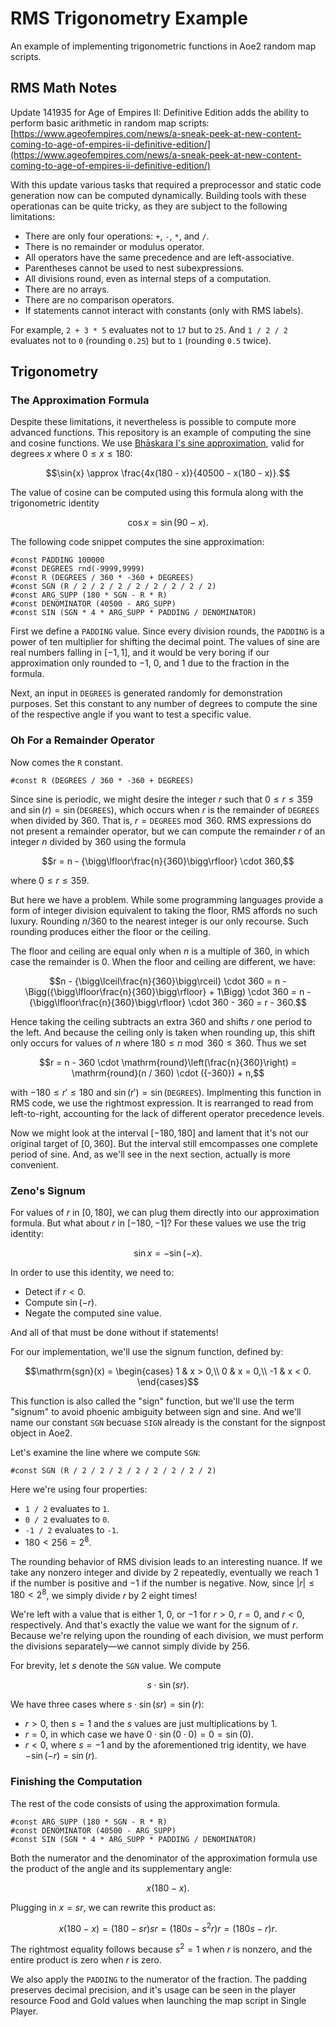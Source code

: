 # RMS Trigonometry Example
An example of implementing trigonometric functions in Aoe2 random map scripts.

## RMS Math Notes

Update 141935 for Age of Empires II: Definitive Edition adds the ability to perform basic arithmetic in random map scripts: [https://www.ageofempires.com/news/a-sneak-peek-at-new-content-coming-to-age-of-empires-ii-definitive-edition/](https://www.ageofempires.com/news/a-sneak-peek-at-new-content-coming-to-age-of-empires-ii-definitive-edition/)

With this update various tasks that required a preprocessor and static code generation now can be computed dynamically.
Building tools with these operationas can be quite tricky, as they are subject to the following limitations:

- There are only four operations: `+`, `-`, `*`, and `/`.
- There is no remainder or modulus operator.
- All operators have the same precedence and are left-associative.
- Parentheses cannot be used to nest subexpressions.
- All divisions round, even as internal steps of a computation.
- There are no arrays.
- There are no comparison operators.
- If statements cannot interact with constants (only with RMS labels).

For example, `2 + 3 * 5` evaluates not to `17` but to `25`.
And `1 / 2 / 2` evaluates not to `0` (rounding `0.25`) but to `1` (rounding `0.5` twice).

## Trigonometry

### The Approximation Formula

Despite these limitations, it nevertheless is possible to compute more advanced functions.
This repository is an example of computing the sine and cosine functions.
We use [Bhāskara I's sine approximation](https://en.wikipedia.org/wiki/Bh%C4%81skara_I%27s_sine_approximation_formula), valid for degrees $x$ where $0 \le x \le 180$:

$$\sin{x} \approx \frac{4x(180 - x)}{40500 - x(180 - x)}.$$

The value of cosine can be computed using this formula along with the trigonometric identity

$$\cos{x} = \sin{(90 - x)}.$$

The following code snippet computes the sine approximation:

```text
#const PADDING 100000
#const DEGREES rnd(-9999,9999)
#const R (DEGREES / 360 * -360 + DEGREES)
#const SGN (R / 2 / 2 / 2 / 2 / 2 / 2 / 2 / 2)
#const ARG_SUPP (180 * SGN - R * R)
#const DENOMINATOR (40500 - ARG_SUPP)
#const SIN (SGN * 4 * ARG_SUPP * PADDING / DENOMINATOR)
```

First we define a `PADDING` value.
Since every division rounds, the `PADDING` is a power of ten multiplier for shifting the decimal point.
The values of sine are real numbers falling in $[{-1}, 1]$, and it would be very boring if our approximation only rounded to ${-1}$, $0$, and $1$ due to the fraction in the formula.

Next, an input in `DEGREES` is generated randomly for demonstration purposes.
Set this constant to any number of degrees to compute the sine of the respective angle if you want to test a specific value.

### Oh For a Remainder Operator

Now comes the `R` constant.

```text
#const R (DEGREES / 360 * -360 + DEGREES)
```

Since sine is periodic, we might desire the integer $r$ such that $0 \le r \le 359$ and ${\sin(r) = \sin(\mathtt{DEGREES})}$, which occurs when $r$ is the remainder of `DEGREES` when divided by $360$.
That is, ${r = \mathtt{DEGREES} \bmod 360}$.
RMS expressions do not present a remainder operator, but we can compute the remainder $r$ of an integer $n$ divided by $360$ using the formula

$$r = n - {\bigg\lfloor\frac{n}{360}\bigg\rfloor} \cdot 360,$$

where $0 \le r \le 359$.

But here we have a problem.
While some programming languages provide a form of integer division equivalent to taking the floor, RMS affords no such luxury.
Rounding ${n / 360}$ to the nearest integer is our only recourse.
Such rounding produces either the floor or the ceiling.

The floor and ceiling are equal only when $n$ is a multiple of $360$, in which case the remainder is $0$.
When the floor and ceiling are different, we have:

$$n - {\bigg\lceil\frac{n}{360}\bigg\rceil} \cdot 360 = n - \Bigg({\bigg\lfloor\frac{n}{360}\bigg\rfloor} + 1\Bigg) \cdot 360 = n - {\bigg\lfloor\frac{n}{360}\bigg\rfloor} \cdot 360 - 360 = r - 360.$$

Hence taking the ceiling subtracts an extra $360$ and shifts $r$ one period to the left.
And because the ceiling only is taken when rounding up, this shift only occurs for values of $n$ where $180 \le n \bmod 360 \le 360$.
Thus we set

$$r = n - 360 \cdot \mathrm{round}\left(\frac{n}{360}\right) = \mathrm{round}(n / 360) \cdot ({-360}) + n,$$

with ${{-180} \le r' \le 180}$ and ${\sin(r')  = \sin(\mathtt{DEGREES})}$.
Implmenting this function in RMS code, we use the rightmost expression.
It is rearranged to read from left-to-right, accounting for the lack of different operator precedence levels.

Now we might look at the interval $[{-180}, 180]$ and lament that it's not our original target of $[0, 360]$.
But the interval still emcompasses one complete period of sine.
And, as we'll see in the next section, actually is more convenient.

### Zeno's Signum

For values of $r$ in $[0, 180]$, we can plug them directly into our approximation formula.
But what about $r$ in $[{-180}, {-1}]$?
For these values we use the trig identity:

$$\sin{} x = -\sin{({-x})}.$$

In order to use this identity, we need to:

- Detect if ${r < 0}$.
- Compute $\sin{(-r)}$.
- Negate the computed sine value.

And all of that must be done without if statements!

For our implementation, we'll use the signum function, defined by:

$$\mathrm{sgn}(x) = \begin{cases}
    1 & x > 0,\\
    0 & x = 0,\\
    -1 & x < 0.
\end{cases}$$

This function is also called the "sign" function, but we'll use the term "signum" to avoid phoenic ambiguity between sign and sine.
And we'll name our constant `SGN` becuase `SIGN` already is the constant for the signpost object in Aoe2.

Let's examine the line where we compute `SGN`:

```text
#const SGN (R / 2 / 2 / 2 / 2 / 2 / 2 / 2 / 2)
```

Here we're using four properties:
- `1 / 2` evaluates to `1`.
- `0 / 2` evaluates to `0`.
- `-1 / 2` evaluates to `-1`.
- ${180 < 256 = 2^8}$.

The rounding behavior of RMS division leads to an interesting nuance.
If we take any nonzero integer and divide by $2$ repeatedly, eventually we reach $1$ if the number is positive and ${-1}$ if the number is negative.
Now, since ${{|r|} \le 180 < 2^8}$, we simply divide $r$ by $2$ eight times!

We're left with a value that is either $1$, $0$, or ${-1}$ for ${r > 0}$, ${r = 0}$, and ${r < 0}$, respectively.
And that's exactly the value we want for the signum of $r$.
Because we're relying upon the rounding of each division, we must perform the divisions separately—we cannot simply divide by $256$.

For brevity, let $s$ denote the `SGN` value.
We compute

$$s \cdot \sin{(sr)}.$$

We have three cases where ${s \cdot \sin{(sr)} = \sin{(r)}}$:

- ${r > 0}$, then ${s = 1}$ and the $s$ values are just multiplications by $1$.
- ${r = 0}$, in which case we have ${0 \cdot \sin{(0 \cdot 0)} = 0 = \sin{({0})}}$.
- ${r < 0}$, where ${s = -1}$ and by the aforementioned trig identity, we have ${-\sin{({-r})} = \sin{(r)}}$.

### Finishing the Computation

The rest of the code consists of using the approximation formula.

```text
#const ARG_SUPP (180 * SGN - R * R)
#const DENOMINATOR (40500 - ARG_SUPP)
#const SIN (SGN * 4 * ARG_SUPP * PADDING / DENOMINATOR)
```

Both the numerator and the denominator of the approximation formula use the product of the angle and its supplementary angle:

$$x(180 - x).$$

Plugging in ${x = sr}$, we can rewrite this product as:

$$x(180 - x) = (180 - sr)sr = (180s - s^2r)r = (180s - r)r.$$

The rightmost equality follows because ${s^2 = 1}$ when $r$ is nonzero, and the entire product is zero when $r$ is zero.

We also apply the `PADDING` to the numerator of the fraction.
The padding preserves decimal precision, and it's usage can be seen in the player resource Food and Gold values when launching the map script in Single Player.
